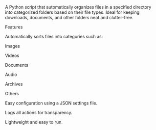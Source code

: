 A Python script that automatically organizes files in a specified directory into categorized folders based on their file types. Ideal for keeping downloads, documents, and other folders neat and clutter-free.

Features

Automatically sorts files into categories such as:

Images

Videos

Documents

Audio

Archives

Others

Easy configuration using a JSON settings file.

Logs all actions for transparency.

Lightweight and easy to run.
